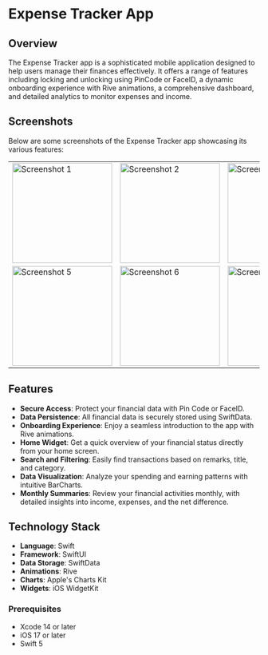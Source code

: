 # Expense Tracker App

## Overview
The Expense Tracker app is a sophisticated mobile application designed to help users manage their finances effectively. It offers a range of features including locking and unlocking using PinCode or FaceID, a dynamic onboarding experience with Rive animations, a comprehensive dashboard, and detailed analytics to monitor expenses and income.

## Screenshots

Below are some screenshots of the Expense Tracker app showcasing its various features:

<table>
  <tr>
    <td><img src="https://github.com/gytisptasinskas/ExpenseTracker/blob/main/images/Mock1.png" width="200" alt="Screenshot 1"></td>
     <td><img src="https://github.com/gytisptasinskas/ExpenseTracker/blob/main/images/Mock2.png" width="200" alt="Screenshot 2"></td>
     <td><img src="https://github.com/gytisptasinskas/ExpenseTracker/blob/main/images/Mock3.png" width="200" alt="Screenshot 3"></td>
     <td><img src="https://github.com/gytisptasinskas/ExpenseTracker/blob/main/images/Mock4.png" width="200" alt="Screenshot 4"></td>
  </tr>
  <tr>
     <td><img src="https://github.com/gytisptasinskas/ExpenseTracker/blob/main/images/Mock5.png" width="200" alt="Screenshot 5"></td>
     <td><img src="https://github.com/gytisptasinskas/ExpenseTracker/blob/main/images/Mock6.png" width="200" alt="Screenshot 6"</td>
     <td><img src="https://github.com/gytisptasinskas/ExpenseTracker/blob/main/images/Mock7.png" width="200" alt="Screenshot 7"</td>
     <td><img src="https://github.com/gytisptasinskas/ExpenseTracker/blob/main/images/Mock8.png" width="200" alt="Screenshot 8"</td>
  </tr>
</table>

## Features
- **Secure Access**: Protect your financial data with Pin Code or FaceID.
- **Data Persistence**: All financial data is securely stored using SwiftData.
- **Onboarding Experience**: Enjoy a seamless introduction to the app with Rive animations.
- **Home Widget**: Get a quick overview of your financial status directly from your home screen.
- **Search and Filtering**: Easily find transactions based on remarks, title, and category.
- **Data Visualization**: Analyze your spending and earning patterns with intuitive BarCharts.
- **Monthly Summaries**: Review your financial activities monthly, with detailed insights into income, expenses, and the net difference.

## Technology Stack
- **Language**: Swift
- **Framework**: SwiftUI
- **Data Storage**: SwiftData
- **Animations**: Rive
- **Charts**: Apple's Charts Kit
- **Widgets**: iOS WidgetKit

### Prerequisites
- Xcode 14 or later
- iOS 17 or later
- Swift 5
